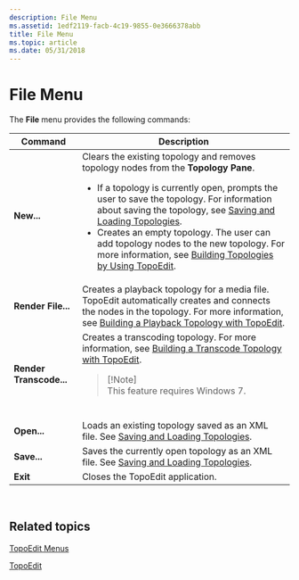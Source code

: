 ```yaml
---
description: File Menu
ms.assetid: 1edf2119-facb-4c19-9855-0e3666378abb
title: File Menu
ms.topic: article
ms.date: 05/31/2018
---
```


# File Menu

The **File** menu provides the following commands:




| Command | Description | 
|---------|-------------|
| <strong>New...</strong> | Clears the existing topology and removes topology nodes from the <strong>Topology Pane</strong>.<br /><ul><li>If a topology is currently open, prompts the user to save the topology. For information about saving the topology, see <a href="saving-and-loading-topologies.md">Saving and Loading Topologies</a>.<br /></li><li>Creates an empty topology. The user can add topology nodes to the new topology. For more information, see <a href="building-topologies-by-using-topoedit.md">Building Topologies by Using TopoEdit</a>.<br /></li></ul> | 
| <strong>Render File...</strong> | Creates a playback topology for a media file. TopoEdit automatically creates and connects the nodes in the topology. For more information, see <a href="building-a-playback-topology-with-topoedit.md">Building a Playback Topology with TopoEdit</a>. | 
| <strong>Render Transcode...</strong> | Creates a transcoding topology. For more information, see <a href="building-a-transcode-topology-with-topoedit.md">Building a Transcode Topology with TopoEdit</a>.<br /><blockquote>[!Note]<br />This feature requires Windows 7.</blockquote><br /> | 
| <strong>Open...</strong> | Loads an existing topology saved as an XML file. See <a href="saving-and-loading-topologies.md">Saving and Loading Topologies</a>. | 
| <strong>Save...</strong> | Saves the currently open topology as an XML file. See <a href="saving-and-loading-topologies.md">Saving and Loading Topologies</a>. | 
| <strong>Exit</strong> | Closes the TopoEdit application. | 




 

## Related topics

<dl> <dt>

[TopoEdit Menus](topoedit-menus.md)
</dt> <dt>

[TopoEdit](topoedit.md)
</dt> </dl>

 

 




